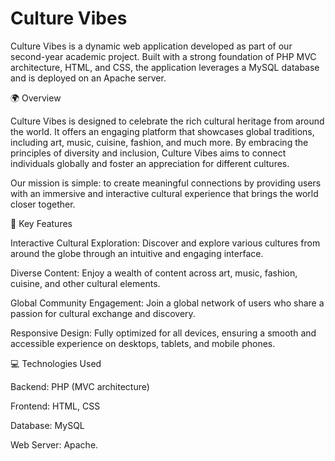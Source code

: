 # Culture Vibes
Culture Vibes is a dynamic web application developed as part of our second-year academic project. Built with a strong foundation of PHP MVC architecture, HTML, and CSS, the application leverages a MySQL database and is deployed on an Apache server.

🌍 Overview

Culture Vibes is designed to celebrate the rich cultural heritage from around the world. It offers an engaging platform that showcases global traditions, including art, music, cuisine, fashion, and much more. By embracing the principles of diversity and inclusion, Culture Vibes aims to connect individuals globally and foster an appreciation for different cultures.

Our mission is simple: to create meaningful connections by providing users with an immersive and interactive cultural experience that brings the world closer together.

🔑 Key Features

Interactive Cultural Exploration: Discover and explore various cultures from around the globe through an intuitive and engaging interface.

Diverse Content: Enjoy a wealth of content across art, music, fashion, cuisine, and other cultural elements.

Global Community Engagement: Join a global network of users who share a passion for cultural exchange and discovery.

Responsive Design: Fully optimized for all devices, ensuring a smooth and accessible experience on desktops, tablets, and mobile phones.

💻 Technologies Used

Backend: PHP (MVC architecture)

Frontend: HTML, CSS

Database: MySQL

Web Server: Apache.
